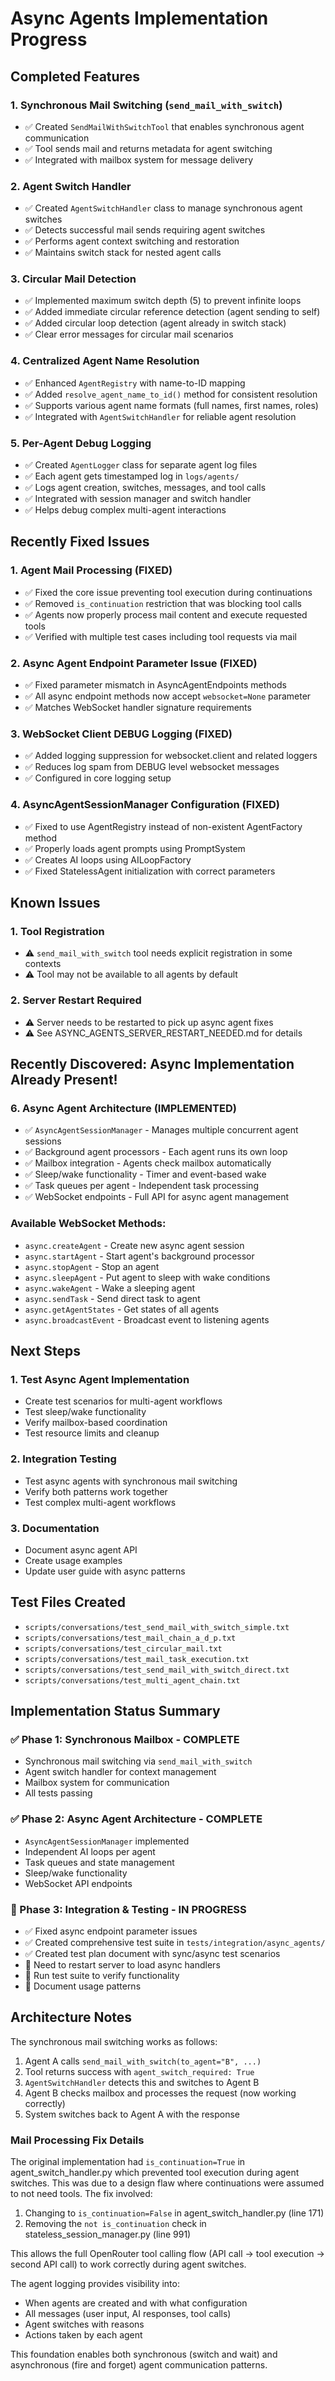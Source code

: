 # Async Agents Implementation Progress

## Completed Features

### 1. Synchronous Mail Switching (`send_mail_with_switch`)
- ✅ Created `SendMailWithSwitchTool` that enables synchronous agent communication
- ✅ Tool sends mail and returns metadata for agent switching
- ✅ Integrated with mailbox system for message delivery

### 2. Agent Switch Handler
- ✅ Created `AgentSwitchHandler` class to manage synchronous agent switches
- ✅ Detects successful mail sends requiring agent switches
- ✅ Performs agent context switching and restoration
- ✅ Maintains switch stack for nested agent calls

### 3. Circular Mail Detection
- ✅ Implemented maximum switch depth (5) to prevent infinite loops
- ✅ Added immediate circular reference detection (agent sending to self)
- ✅ Added circular loop detection (agent already in switch stack)
- ✅ Clear error messages for circular mail scenarios

### 4. Centralized Agent Name Resolution
- ✅ Enhanced `AgentRegistry` with name-to-ID mapping
- ✅ Added `resolve_agent_name_to_id()` method for consistent resolution
- ✅ Supports various agent name formats (full names, first names, roles)
- ✅ Integrated with `AgentSwitchHandler` for reliable agent resolution

### 5. Per-Agent Debug Logging
- ✅ Created `AgentLogger` class for separate agent log files
- ✅ Each agent gets timestamped log in `logs/agents/`
- ✅ Logs agent creation, switches, messages, and tool calls
- ✅ Integrated with session manager and switch handler
- ✅ Helps debug complex multi-agent interactions

## Recently Fixed Issues

### 1. Agent Mail Processing (FIXED)
- ✅ Fixed the core issue preventing tool execution during continuations
- ✅ Removed `is_continuation` restriction that was blocking tool calls
- ✅ Agents now properly process mail content and execute requested tools
- ✅ Verified with multiple test cases including tool requests via mail

### 2. Async Agent Endpoint Parameter Issue (FIXED)
- ✅ Fixed parameter mismatch in AsyncAgentEndpoints methods
- ✅ All async endpoint methods now accept `websocket=None` parameter
- ✅ Matches WebSocket handler signature requirements

### 3. WebSocket Client DEBUG Logging (FIXED)
- ✅ Added logging suppression for websocket.client and related loggers
- ✅ Reduces log spam from DEBUG level websocket messages
- ✅ Configured in core logging setup

### 4. AsyncAgentSessionManager Configuration (FIXED)
- ✅ Fixed to use AgentRegistry instead of non-existent AgentFactory method
- ✅ Properly loads agent prompts using PromptSystem
- ✅ Creates AI loops using AILoopFactory
- ✅ Fixed StatelessAgent initialization with correct parameters

## Known Issues

### 1. Tool Registration
- ⚠️ `send_mail_with_switch` tool needs explicit registration in some contexts
- ⚠️ Tool may not be available to all agents by default

### 2. Server Restart Required
- ⚠️ Server needs to be restarted to pick up async agent fixes
- ⚠️ See ASYNC_AGENTS_SERVER_RESTART_NEEDED.md for details

## Recently Discovered: Async Implementation Already Present!

### 6. Async Agent Architecture (IMPLEMENTED)
- ✅ `AsyncAgentSessionManager` - Manages multiple concurrent agent sessions
- ✅ Background agent processors - Each agent runs its own loop
- ✅ Mailbox integration - Agents check mailbox automatically
- ✅ Sleep/wake functionality - Timer and event-based wake
- ✅ Task queues per agent - Independent task processing
- ✅ WebSocket endpoints - Full API for async agent management

### Available WebSocket Methods:
- `async.createAgent` - Create new async agent session
- `async.startAgent` - Start agent's background processor
- `async.stopAgent` - Stop an agent
- `async.sleepAgent` - Put agent to sleep with wake conditions
- `async.wakeAgent` - Wake a sleeping agent
- `async.sendTask` - Send direct task to agent
- `async.getAgentStates` - Get states of all agents
- `async.broadcastEvent` - Broadcast event to listening agents

## Next Steps

### 1. Test Async Agent Implementation
- Create test scenarios for multi-agent workflows
- Test sleep/wake functionality
- Verify mailbox-based coordination
- Test resource limits and cleanup

### 2. Integration Testing
- Test async agents with synchronous mail switching
- Verify both patterns work together
- Test complex multi-agent workflows

### 3. Documentation
- Document async agent API
- Create usage examples
- Update user guide with async patterns

## Test Files Created
- `scripts/conversations/test_send_mail_with_switch_simple.txt`
- `scripts/conversations/test_mail_chain_a_d_p.txt`
- `scripts/conversations/test_circular_mail.txt`
- `scripts/conversations/test_mail_task_execution.txt`
- `scripts/conversations/test_send_mail_with_switch_direct.txt`
- `scripts/conversations/test_multi_agent_chain.txt`

## Implementation Status Summary

### ✅ Phase 1: Synchronous Mailbox - COMPLETE
- Synchronous mail switching via `send_mail_with_switch`
- Agent switch handler for context management
- Mailbox system for communication
- All tests passing

### ✅ Phase 2: Async Agent Architecture - COMPLETE
- `AsyncAgentSessionManager` implemented
- Independent AI loops per agent
- Task queues and state management
- Sleep/wake functionality
- WebSocket API endpoints

### 🔄 Phase 3: Integration & Testing - IN PROGRESS
- ✅ Fixed async endpoint parameter issues
- ✅ Created comprehensive test suite in `tests/integration/async_agents/`
- ✅ Created test plan document with sync/async test scenarios
- 🔄 Need to restart server to load async handlers
- 🔄 Run test suite to verify functionality
- 🔄 Document usage patterns

## Architecture Notes

The synchronous mail switching works as follows:
1. Agent A calls `send_mail_with_switch(to_agent="B", ...)`
2. Tool returns success with `agent_switch_required: True`
3. `AgentSwitchHandler` detects this and switches to Agent B
4. Agent B checks mailbox and processes the request (now working correctly)
5. System switches back to Agent A with the response

### Mail Processing Fix Details
The original implementation had `is_continuation=True` in agent_switch_handler.py which prevented tool execution during agent switches. This was due to a design flaw where continuations were assumed to not need tools. The fix involved:
1. Changing to `is_continuation=False` in agent_switch_handler.py (line 171)
2. Removing the `not is_continuation` check in stateless_session_manager.py (line 991)

This allows the full OpenRouter tool calling flow (API call → tool execution → second API call) to work correctly during agent switches.

The agent logging provides visibility into:
- When agents are created and with what configuration
- All messages (user input, AI responses, tool calls)
- Agent switches with reasons
- Actions taken by each agent

This foundation enables both synchronous (switch and wait) and asynchronous (fire and forget) agent communication patterns.